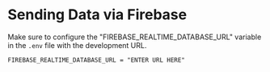 # Sending Data via Firebase

Make sure to configure the "FIREBASE_REALTIME_DATABASE_URL" variable in the `.env` file with the development URL.

```
FIREBASE_REALTIME_DATABASE_URL = "ENTER URL HERE"
```